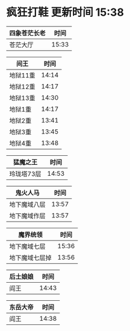 # 疯狂打鞋 更新时间 15:38

| 四象苍茫长老   | 时间    |
|--------|-------|
| 苍茫大厅 | 15:33 |

| 间王   | 时间    |
|--------|-------|
| 地狱11重 | 14:14 |
| 地狱12重 | 14:17 |
| 地狱13重 | 14:30 |
| 地狱1重 | 14:17 |
| 地狱2重 | 13:41 |
| 地狱3重 | 13:45 |
| 地狱4重 | 13:48 |

| 猛魔之王   | 时间    |
|--------|-------|
| 玲珑塔73层 | 14:53 |

| 鬼火人马   | 时间    |
|--------|-------|
| 地下魔域八层 | 13:57 |
| 地下魔域作层 | 13:57 |

| 魔界统领   | 时间    |
|--------|-------|
| 地下魔域七层 | 15:36 |
| 地下魔域七层掉 | 13:56 |

| 后土娘娘   | 时间    |
|--------|-------|
| 阎王 | 14:43 |

| 东岳大帝   | 时间    |
|--------|-------|
| 阎王 | 14:38 |